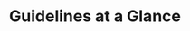 ---
hackday: 02-liverpool
links:
  presentation: https://docs.google.com/presentation/d/1vJWkXoz2vrSz-L-_9-jFYsVVQDQ6gNvZjywTn4zekZg/edit
summary: A repository of the most important parts of clinical guidance doctors most
  regularly use
team:
- '@damian_roland'
- Keith Atkins
- Hildegard Franke
- Kirsten Leath
title: Guidelines at a Glance
---